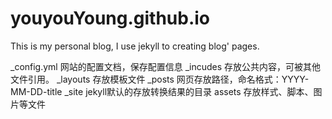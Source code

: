 # youyouYoung.github.io
This is my personal blog, I use jekyll to creating blog' pages.

_config.yml 	网站的配置文档，保存配置信息
_incudes 	存放公共内容，可被其他文件引用。
_layouts 	存放模板文件
_posts 		网页存放路径，命名格式：YYYY-MM-DD-title
_site 		jekyll默认的存放转换结果的目录
assets		存放样式、脚本、图片等文件

